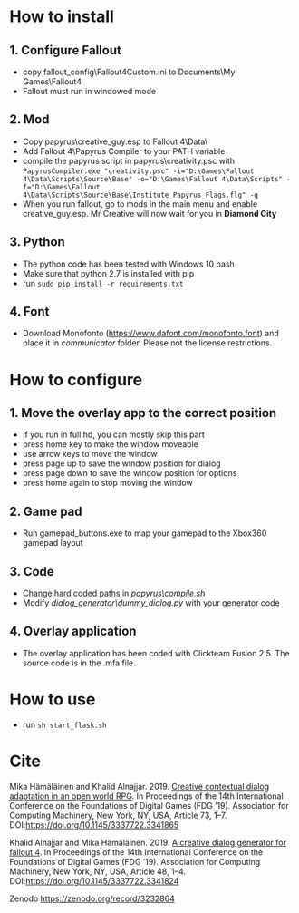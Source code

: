 # How to install

## 1. Configure Fallout
- copy fallout_config\Fallout4Custom.ini to Documents\My Games\Fallout4
- Fallout must run in windowed mode

## 2. Mod
- Copy papyrus\creative_guy.esp to Fallout 4\Data\
- Add Fallout 4\Papyrus Compiler to your PATH variable
- compile the papyrus script in papyrus\creativity.psc with `PapyrusCompiler.exe "creativity.psc" -i="D:\Games\Fallout 4\Data\Scripts\Source\Base" -o="D:\Games\Fallout 4\Data\Scripts" -f="D:\Games\Fallout 4\Data\Scripts\Source\Base\Institute_Papyrus_Flags.flg" -q`
- When you run fallout, go to mods in the main menu and enable creative_guy.esp. Mr Creative will now wait for you in **Diamond City**

## 3. Python
- The python code has been tested with Windows 10 bash
- Make sure that python 2.7 is installed with pip
- run `sudo pip install -r requirements.txt`

## 4. Font
- Download Monofonto (https://www.dafont.com/monofonto.font) and place it in *communicator* folder. Please not the license restrictions.

# How to configure

## 1. Move the overlay app to the correct position
- if you run in full hd, you can mostly skip this part
- press home key to make the window moveable
- use arrow keys to move the window
- press page up to save the window position for dialog
- press page down to save the window position for options
- press home again to stop moving the window

## 2. Game pad
- Run gamepad_buttons.exe to map your gamepad to the Xbox360 gamepad layout

## 3. Code
- Change hard coded paths in *papyrus\compile.sh*
- Modify *dialog_generator\dummy_dialog.py* with your generator code

## 4. Overlay application
- The overlay application has been coded with Clickteam Fusion 2.5. The source code is in the .mfa file.

# How to use
- run `sh start_flask.sh`

# Cite
Mika Hämäläinen and Khalid Alnajjar. 2019. [Creative contextual dialog adaptation in an open world RPG](https://dl.acm.org/doi/10.1145/3337722.3341865). In Proceedings of the 14th International Conference on the Foundations of Digital Games (FDG ’19). Association for Computing Machinery, New York, NY, USA, Article 73, 1–7. DOI:https://doi.org/10.1145/3337722.3341865

Khalid Alnajjar and Mika Hämäläinen. 2019. [A creative dialog generator for fallout 4](https://doi.org/10.1145/3337722.3341824). In Proceedings of the 14th International Conference on the Foundations of Digital Games (FDG ’19). Association for Computing Machinery, New York, NY, USA, Article 48, 1–4. DOI:https://doi.org/10.1145/3337722.3341824

Zenodo https://zenodo.org/record/3232864
